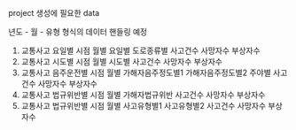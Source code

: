 project 생성에 필요한 data

년도 - 월 - 유형 형식의 데이터 핸들링 예정

1. 교통사고 요일별
    시점
    월별
    요일별
    도로종류별
    사고건수
    사망자수
    부상자수
2. 교통사고 시도별
    시점
    월별
    시도별
    사고건수
    사망자수
    부상자수
3. 교통사고 음주운전별
    시점
    월별
    가해자음주정도별1
    가해자음주정도별2
    주야별
    사고건수
    사망자수
    부상자수
4. 교통사고 법규위반별
    시점
    월별
    가해자법규위반
    사고건수
    사망자수
    부상자수
5. 교통사고 법규위반별
    시점
    월별
    사고유형별1
    사고유형별2
    사고건수
    사망자수
    부상자수